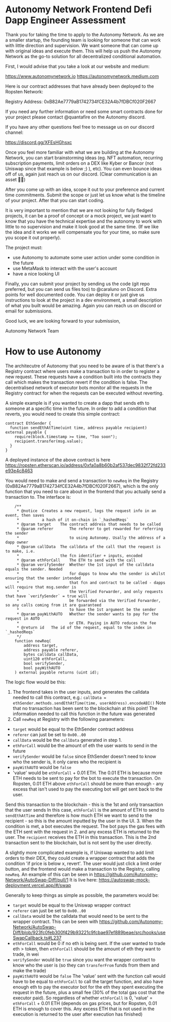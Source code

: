 # Autonomy Network Frontend Defi Dapp Engineer Assessment

Thank you for taking the time to apply to the Autonomy Network. As we are a smaller startup, the founding team is looking for someone that can work with little direction and supervision. We want someone that can come up with original ideas and execute them. This will help us push the Autonomy Network as the go-to solution for all decentralized conditional automation.

First, I would advise that you take a look at our website and medium:

https://www.autonomynetwork.io
https://autonomynetwork.medium.com 

Here is our contract addresses that have already been deployed to the Ropsten Network:

Registry Address:
0xB82Ae7779aB1742734fCE32A4b7fDBCf020F2667

If you need any further information or need some smart contracts done for your project please contact 
@quantafire on the Autonomy discord.

If you have any other questions feel free to message us on our discord channel:

https://discord.gg/XFEsHGhsxc

Once you feel more familiar with what we are building at the Autonomy Network, you can start brainstorming ideas (eg. NFT automation, recurring subscription payments, limit orders on a DEX like Kyber or Bancor (not Uniswap since that example is below ;) ), etc). You can even bounce ideas off of us, again just reach us on our discord. (Clear communication is an asset 👀👀)

After you come up with an idea, scope it out to your preference and current time commitments. Submit the scope or just let us know what is the timeline of your project. After that you can start coding.

It is very important to mention that we are not looking for fully fledged projects, it can be a proof of concept or a mock project, we just want to know that you have the technical expertise and the autonomy to work with little to no supervision and make it look good at the same time. (If we like the idea and it works we will compensate you for your time, so make sure you scope it out properly).

The project must:
 - use Autonomy to automate some user action under some condition in the future
 - use MetaMask to interact with the user's account
 - have a nice looking UI

Finally, you can submit your project by sending us the code (git repo preferred, but you can send us files too) to @caraluno on Discord. Extra points for well documented code. You can deploy it or just give us instructions to look at the project in a dev environment, a small description of what you built would be amazing. Again you can reach us on discord or email for submissions.


Good luck, we are looking forward to your submission,

Autonomy Network Team

# How to use Autonomy
The architecutre of Autonomy that you need to be aware of is that there's a Registry contract where users make a transaction to in order to register a new request. These requests have a condition built into the contracts they call which makes the transaction revert if the condition is false. The decentralised network of executor bots monitor all the requests in the Registry contract for when the requests can be executed without reverting.


A simple example is if you wanted to create a dapp that sends eth to someone at a specific time in the future.
In order to add a condition that reverts, you would need to create this simple contract:
```
contract EthSender {
  function sendEthAtTime(uint time, address payable recipient) external payable {
    require(block.timestamp >= time, "Too soon");
    recipient.transfer(msg.value);
  }
}
```
A deployed instance of the above contract is here https://ropsten.etherscan.io/address/0xfa0a8b60b2af537dec9832f72fd233e93e4c8463

You would need to make and send a transaction to `newReq` in the Registry (0xB82Ae7779aB1742734fCE32A4b7fDBCf020F2667), which is the only function that you need to care about in the frontend that you actually send a transaction to. The interface is:
```
    /**
     * @notice  Creates a new request, logs the request info in an event, then saves
     *          a hash of it on-chain in `_hashedReqs`
     * @param target    The contract address that needs to be called
     * @param referer       The referer to get rewarded for referring the sender
     *                      to using Autonomy. Usally the address of a dapp owner
     * @param callData  The calldata of the call that the request is to make, i.e.
     *                  the fcn identifier + inputs, encoded
     * @param ethForCall    The ETH to send with the call
     * @param verifySender  Whether the 1st input of the calldata equals the sender. Needed
     *                      for dapps to know who the sender is whilst ensuring that the sender intended
     *                      that fcn and contract to be called - dapps will require that msg.sender is
     *                      the Verified Forwarder, and only requests that have `verifySender` = true will
     *                      be forwarded via the Verified Forwarder, so any calls coming from it are guaranteed
     *                      to have the 1st argument be the sender
     * @param payWithAUTO   Whether the sender wants to pay for the request in AUTO
     *                      or ETH. Paying in AUTO reduces the fee
     * @return id   The id of the request, equal to the index in `_hashedReqs`
     */
    function newReq(
        address target,
        address payable referer,
        bytes calldata callData,
        uint120 ethForCall,
        bool verifySender,
        bool payWithAUTO
    ) external payable returns (uint id);
```

The logic flow would be this:
1. The frontend takes in the user inputs, and generates the calldata needed to call this contract, e.g.:
  `callData = ethSender.methods.sendEthAtTime(time, userAddress).encodeABI()`
  Note that no transaction has been sent to the blockchain at this point! The information needed to call this function in the future was generated
2. Call `newReq` at Registry with the following parameters:
 - `target` would be equal to the EthSender contract address
 - `referer` can just be set to `0x00..00`
 - `callData` would be the `callData` generated in step 1.
 - `ethForCall` would be the amount of eth the user wants to send in the future
 - `verifySender` would be `false` since EthSender doesn't need to know who the sender is, it only cares who the recipient is
 - `payWithAUTO` would be `false`
 - 'value' would be `ethForCall` + 0.01 ETH. The 0.01 ETH is because more ETH needs to be sent to pay for the bot to execute the transaction. On Ropsten, 0.01 ETH above `ethForCall` should be more than enough - any excess that isn't used to pay the executing bot will get sent back to the user.

Send this transaction to the blockchain - this is the 1st and only transaction that the user sends
In this case, `ethForCall` is the amount of ETH to send to `sendEthAtTime` and therefore is how much ETH we want to send to the recipient - so this is the amount inputted by the user in the UI.
3. When the condition is met, a bot executes the request. The bot pays the gas fees with the ETH sent with the request in 2. and any excess ETH is returned to the user. The `recipient` receives the ETH in this transaction. This is the 2nd transaction sent to the blockchain, but is not sent by the user directly.


A slightly more complicated example is, if Uniswap wanted to add limit orders to their DEX, they could create a wrapper contract that adds the condition 'if price is below x, revert'. The user would just click a limit order button, and the frontend would make a transaction to the Registry, calling `newReq`.
An example of this can be seen in https://github.com/Autonomy-Network/AutoSwap-Diff/pull/1
It is live here: https://autoswap-mock-deployment.vercel.app/#/swap

Generally to keep things as simple as possible, the parameters would be:
 - `target` would be equal to the Uniswap wrapper contract
 - `referer` can just be set to `0x00..00`
 - `callData` would be the calldata that would need to be sent to the wrapper contract. This can be seen with https://github.com/Autonomy-Network/AutoSwap-Diff/blob/923fc0feb300f429b93221c9fcbae97ef889beae/src/hooks/useSwapCallback.ts#L237
 - `ethForCall` would be 0 if no eth is being sent. If the user wanted to trade eth > token, then `ethForCall` should be the amount of eth they want to trade, in wei
 - `verifySender` would be `true` since you want the wrapper contract to know who the user is (so they can `transferFrom` funds from them and make the trade)
 - `payWithAUTO` would be `false`
The 'value' sent with the function call would have to be equal to `ethForCall` to call the target function, and also have enough eth to pay the executor bot for the eth they spent executing the request in the future, plus a small fee (30% of the total gas cost that the executor paid). So regardless of whether `ethForCall` is 0, 'value' = `ethForCall` + 0.01 ETH (depends on gas prices, but for Ropsten, 0.01 ETH is enough to cover this. Any excess ETH that is not used in the execution is returned to the user after execution has finished)
